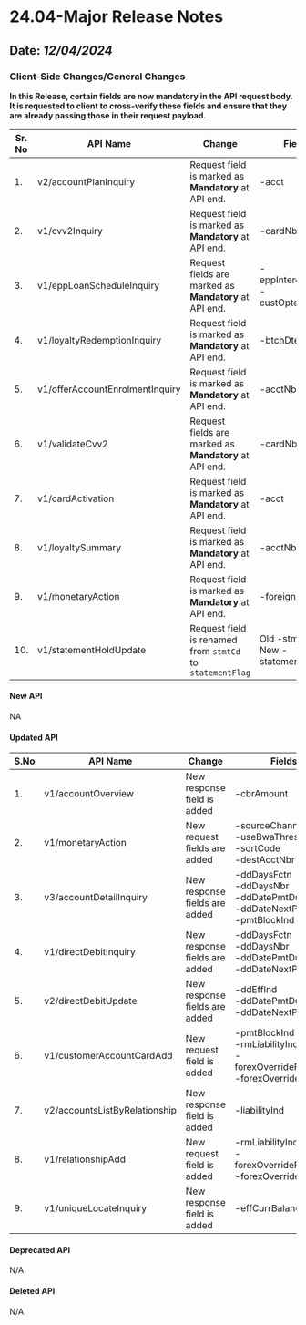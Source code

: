 # 24.04-Major Release Notes

## Date: *12/04/2024*

### Client-Side Changes/General Changes

**In this Release, certain fields are now mandatory in the API request body.
It is requested to client to cross-verify these fields and ensure that they are already passing those in their request payload.**

| **Sr. No** | **API Name**                    | **Change**                                                | **Field**                              |
|------------|---------------------------------|-----------------------------------------------------------|----------------------------------------|
| 1.         | v2/accountPlanInquiry           | Request field is marked as **Mandatory** at API end.      | -acct                                  |
| 2.         | v1/cvv2Inquiry                  | Request field is marked as **Mandatory** at API end.      | -cardNbr                               |
| 3.         | v1/eppLoanScheduleInquiry       | Request fields are marked as **Mandatory** at API end.    | -eppInterestRate </br> -custOptedTenor |
| 4.         | v1/loyaltyRedemptionInquiry     | Request field is marked as **Mandatory** at API end.      | -btchDte                               |
| 5.         | v1/offerAccountEnrolmentInquiry | Request field is marked as **Mandatory** at API end.      | -acctNbr                               |
| 6.         | v1/validateCvv2                 | Request fields are marked as **Mandatory** at API end.    | -cardNbr                               |
| 7.         | v1/cardActivation               | Request field is marked as **Mandatory** at API end.      | -acct                                  |
| 8.         | v1/loyaltySummary               | Request field is marked as **Mandatory** at API end.      | -acctNbr                               |
| 9.         | v1/monetaryAction               | Request field is marked as **Mandatory** at API end.      | -foreignUse                            |
| 10.        | v1/statementHoldUpdate          | Request field is renamed from `stmtCd` to `statementFlag` | Old -stmtCd New -statementFlag         |

#### New API

NA

#### Updated API

| S.No | API Name                      | Change                        | Fields                                                                                      |
|------|-------------------------------|-------------------------------|---------------------------------------------------------------------------------------------|
| 1.   | v1/accountOverview            | New response field is added   | -cbrAmount                                                                                  |
| 2.   | v1/monetaryAction             | New request fields are added  | -sourceChannel<br/> -useBwaThreshold </br> -sortCode </br> -destAcctNbr                     |
| 3.   | v3/accountDetailInquiry       | New response fields are added | -ddDaysFctn </br> -ddDaysNbr </br> -ddDatePmtDue </br> -ddDateNextPmtDue </br> -pmtBlockInd |
| 4.   | v1/directDebitInquiry         | New response fields are added | -ddDaysFctn </br> -ddDaysNbr </br> -ddDatePmtDue </br> -ddDateNextPmtDue                    |
| 5.   | v2/directDebitUpdate          | New response fields are added | -ddEffInd </br> -ddDatePmtDue </br> -ddDateNextPmtDue                                       |
| 6.   | v1/customerAccountCardAdd     | New request field is added    | -pmtBlockInd </br> -rmLiabilityInd  </br> -forexOverrideFeeValue </br> -forexOverrideFeeInd |
| 7.   | v2/accountsListByRelationship | New response field is added   | -liabilityInd                                                                               |
| 8.   | v1/relationshipAdd            | New request field is added    | -rmLiabilityInd </br> -forexOverrideFeeValue </br> -forexOverrideFeeInd                     |
| 9.   | v1/uniqueLocateInquiry        | New response field is added   | -effCurrBalance                                                                             |

#### Deprecated API

N/A

#### Deleted API

N/A